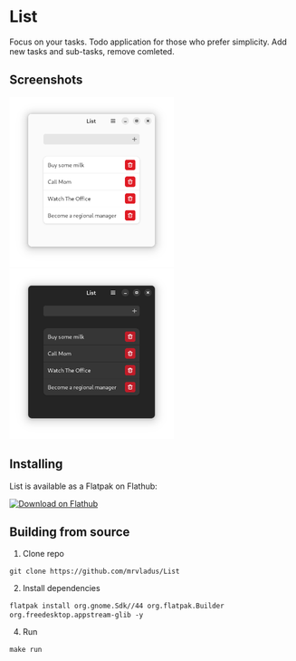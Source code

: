 # List

Focus on your tasks.
Todo application for those who prefer simplicity. Add new tasks and sub-tasks, remove comleted.

## Screenshots
<a href="./screenshots/light.png"><img src="./screenshots/light.png" height="300"></a>
<a href="./screenshots/light.png"><img src="./screenshots/dark.png" height="300"></a>

## Installing
List is available as a Flatpak on Flathub:

<a href="https://flathub.org/apps/details/io.github.mrvladus.List"><img src="https://flathub.org/assets/badges/flathub-badge-en.png" alt="Download on Flathub" width="240"></a>

## Building from source
1. Clone repo
```
git clone https://github.com/mrvladus/List
```
2. Install dependencies
```
flatpak install org.gnome.Sdk//44 org.flatpak.Builder org.freedesktop.appstream-glib -y
```
4. Run
```
make run
```

